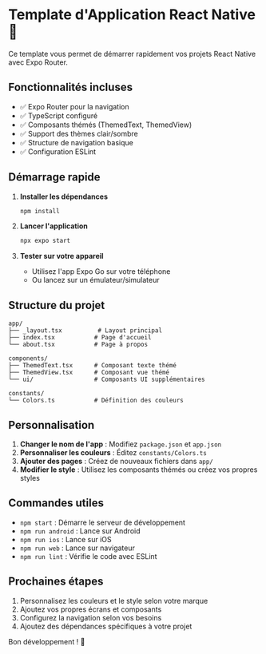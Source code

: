 # Template d'Application React Native 📱

Ce template vous permet de démarrer rapidement vos projets React Native avec Expo Router.

## Fonctionnalités incluses

- ✅ Expo Router pour la navigation
- ✅ TypeScript configuré
- ✅ Composants thémés (ThemedText, ThemedView)
- ✅ Support des thèmes clair/sombre
- ✅ Structure de navigation basique
- ✅ Configuration ESLint

## Démarrage rapide

1. **Installer les dépendances**
   ```bash
   npm install
   ```

2. **Lancer l'application**
   ```bash
   npx expo start
   ```

3. **Tester sur votre appareil**
   - Utilisez l'app Expo Go sur votre téléphone
   - Ou lancez sur un émulateur/simulateur

## Structure du projet

```
app/
├── _layout.tsx          # Layout principal
├── index.tsx           # Page d'accueil
└── about.tsx           # Page à propos

components/
├── ThemedText.tsx      # Composant texte thémé
├── ThemedView.tsx      # Composant vue thémé
└── ui/                 # Composants UI supplémentaires

constants/
└── Colors.ts           # Définition des couleurs
```

## Personnalisation

1. **Changer le nom de l'app** : Modifiez `package.json` et `app.json`
2. **Personnaliser les couleurs** : Éditez `constants/Colors.ts`
3. **Ajouter des pages** : Créez de nouveaux fichiers dans `app/`
4. **Modifier le style** : Utilisez les composants thémés ou créez vos propres styles

## Commandes utiles

- `npm start` : Démarre le serveur de développement
- `npm run android` : Lance sur Android
- `npm run ios` : Lance sur iOS
- `npm run web` : Lance sur navigateur
- `npm run lint` : Vérifie le code avec ESLint

## Prochaines étapes

1. Personnalisez les couleurs et le style selon votre marque
2. Ajoutez vos propres écrans et composants
3. Configurez la navigation selon vos besoins
4. Ajoutez des dépendances spécifiques à votre projet

Bon développement ! 🚀